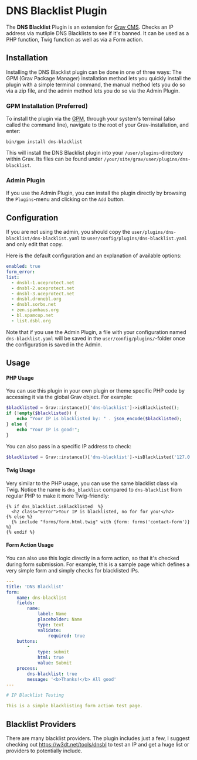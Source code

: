# DNS Blacklist Plugin

The **DNS Blacklist** Plugin is an extension for [Grav CMS](http://github.com/getgrav/grav). Checks an IP address via mutliple DNS Blacklists to see if it's banned.  It can be used as a PHP function, Twig function as well as via a Form action.

## Installation

Installing the DNS Blacklist plugin can be done in one of three ways: The GPM (Grav Package Manager) installation method lets you quickly install the plugin with a simple terminal command, the manual method lets you do so via a zip file, and the admin method lets you do so via the Admin Plugin.

### GPM Installation (Preferred)

To install the plugin via the [GPM](http://learn.getgrav.org/advanced/grav-gpm), through your system's terminal (also called the command line), navigate to the root of your Grav-installation, and enter:

    bin/gpm install dns-blacklist

This will install the DNS Blacklist plugin into your `/user/plugins`-directory within Grav. Its files can be found under `/your/site/grav/user/plugins/dns-blacklist`.

### Admin Plugin

If you use the Admin Plugin, you can install the plugin directly by browsing the `Plugins`-menu and clicking on the `Add` button.

## Configuration

If you are not using the admin, you should copy the `user/plugins/dns-blacklist/dns-blacklist.yaml` to `user/config/plugins/dns-blacklist.yaml` and only edit that copy.

Here is the default configuration and an explanation of available options:

```yaml
enabled: true
form_error:
list:
  - dnsbl-1.uceprotect.net
  - dnsbl-2.uceprotect.net
  - dnsbl-3.uceprotect.net
  - dnsbl.dronebl.org
  - dnsbl.sorbs.net
  - zen.spamhaus.org
  - bl.spamcop.net
  - list.dsbl.org
```

Note that if you use the Admin Plugin, a file with your configuration named `dns-blacklist.yaml` will be saved in the `user/config/plugins/`-folder once the configuration is saved in the Admin.

## Usage

#### PHP Usage

You can use this plugin in your own plugin or theme specific PHP code by accessing it via the global Grav object. For example:

```php
$blacklisted = Grav::instance()['dns-blacklist']->isBlacklisted();
if (!empty($blacklisted)) {
    echo "Your IP is blacklisted by: " . json_encode($blacklisted);
} else {
    echo "Your IP is good!";
}
```

You can also pass in a specific IP address to check:

```php
$blacklisted = Grav::instance()['dns-blacklist']->isBlacklisted('127.0.0.1');
```

#### Twig Usage

Very similar to the PHP usage, you can use the same blacklist class via Twig.  Notice the name is `dns_blacklist` compared to `dns-blacklist` from regular PHP to make it more Twig-friendly:

```twig
{% if dns_blacklist.isBlacklisted  %}
  <h2 class="Error">Your IP is blacklisted, no for for you!</h2>
{% else %}
  {% include "forms/form.html.twig" with {form: forms('contact-form')} %}
{% endif %}
```

#### Form Action Usage

You can also use this logic directly in a form action, so that it's checked during form submission.  For example, this is a sample page which defines a very simple form and simply checks for blacklisted IPs.

```yaml
---
title: 'DNS Blacklist'
form:
    name: dns-blacklist
    fields:
        name:
            label: Name
            placeholder: Name
            type: text
            validate:
                required: true
    buttons:
        -
            type: submit
            html: true
            value: Submit
    process:
        dns-blacklist: true
        message: '<b>Thanks!</b> All good'
---

# IP Blacklist Testing

This is a simple blacklisting form action test page.
```

## Blacklist Providers

There are many blacklist providers.  The plugin includes just a few, I suggest checking out https://w3dt.net/tools/dnsbl to test an IP and get a huge list or providers to potentially include.

